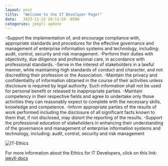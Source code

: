 ```yaml
---
layout: post
title:  "Welcome to the IT Developer Page!"
date:   2023-11-22 20:11:59 -0500
categories: jekyll update
---
```

-Support the implementation of, and encourage compliance with, appropriate standards and procedures for the effective governance and management of enterprise information systems and technology, including: audit, control, security and risk management.
-Perform their duties with objectivity, due diligence and professional care, in accordance with professional standards.
-Serve in the interest of stakeholders in a lawful manner, while maintaining high standards of conduct and character, and not discrediting their profession or the Association.
-Maintain the privacy and confidentiality of information obtained in the course of their activities unless disclosure is required by legal authority. Such information shall not be used for personal benefit or released to inappropriate parties.
-Maintain competency in their respective fields and agree to undertake only those activities they can reasonably expect to complete with the necessary skills, knowledge and competence.
-Inform appropriate parties of the results of work performed including the disclosure of all significant facts known to them that, if not disclosed, may distort the reporting of the results.
-Support the professional education of stakeholders in enhancing their understanding of the governance and management of enterprise information systems and technology, including: audit, control, security and risk management

![IT-Ethics](https://techhq.com/wp-content/uploads/2023/08/Artificial-intelligence-Ethics-11-1-861x484.jpg])

For more information about the Ethics for IT Developers, click on this link: [jekyll-docs]

[jekyll-docs]: https://jekyllrb.com/docs/home

